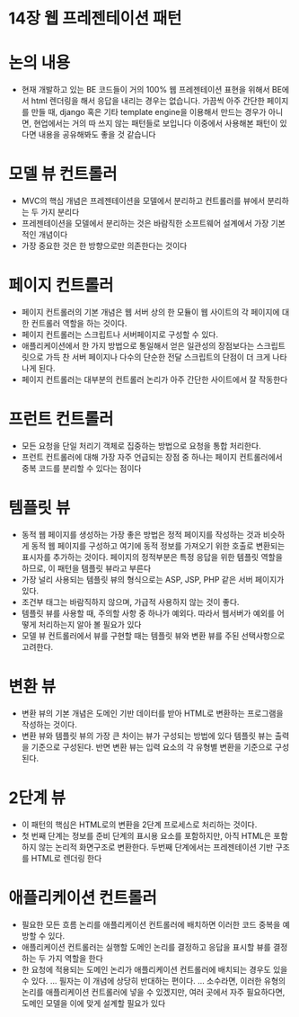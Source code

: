 # 14장 웹 프레젠테이션 패턴

# 논의 내용

- 현재 개발하고 있는 BE 코드들이 거의 100% 웹 프레젠테이션 표현을 위해서 BE에서 html 렌더링을 해서 응답을 내리는 경우는 없습니다. 가끔씩 아주 간단한 페이지를 만들 때, django 혹은 기타 template engine을 이용해서 만드는 경우가 아니면, 현업에서는 거의 따 쓰지 않는 패턴들로 보입니다 이중에서 사용해본 패턴이 있다면 내용을 공유해봐도 좋을 것 같습니다

# 모델 뷰 컨트롤러

- MVC의 핵심 개념은 프레젠테이션을 모델에서 분리하고 컨트롤러를 뷰에서 분리하는 두 가지 분리다
- 프레젠테이션을 모델에서 분리하는 것은 바람직한 소프트웨어 설계에서 가장 기본적인 개념이다
- 가장 중요한 것은 한 방향으로만 의존한다는 것이다

# 페이지 컨트롤러

- 페이지 컨트롤러의 기본 개념은 웹 서버 상의 한 모듈이 웹 사이트의 각 페이지에 대한 컨트롤러 역할을 하는 것이다.
- 페이지 컨트롤러는 스크립트나 서버페이지로 구성할 수 있다.
- 애플리케이션에서 한 가지 방법으로 통일해서 얻은 일관성의 장점보다는 스크립트릿으로 가득 찬 서버 페이지나 다수의 단순한 전달 스크립트의 단점이 더 크게 나타나게 된다.
- 페이지 컨트롤러는 대부분의 컨트롤러 논리가 아주 간단한 사이트에서 잘 작동한다

# 프런트 컨트롤러

- 모든 요청을 단일 처리기 객체로 집중하는 방법으로 요청을 통합 처리한다.
- 프런트 컨트롤러에 대해 가장 자주 언급되는 장점 중 하나는 페이지 컨트롤러에서 중복 코드를 분리할 수 있다는 점이다

# 템플릿 뷰

- 동적 웹 페이지를 생성하는 가장 좋은 방법은 정적 페이지를 작성하는 것과 비슷하게 동적 웹 페이지를 구성하고 여기에 동적 정보를 가져오기 위한 호출로 변환되는 표시자를 추가하는 것이다. 페이지의 정적부분은 특정 응답을 위한 템플릿 역할을 하므로, 이 패턴을 템플릿 뷰라고 부른다
- 가장 널리 사용되는 템플릿 뷰의 형식으로는 ASP, JSP, PHP 같은 서버 페이지가 있다.
- 조건부 태그는 바람직하지 않으며, 가급적 사용하지 않는 것이 좋다.
- 템플릿 뷰를 사용할 때, 주의할 사항 중 하나가 예외다. 따라서 웹서버가 예외를 어떻게 처리하는지 알아 볼 필요가 있다
- 모델 뷰 컨트롤러에서 뷰를 구현할 때는 템플릿 뷰와 변환 뷰를 주된 선택사항으로 고려한다.

# 변환 뷰

- 변환 뷰의 기본 개념은 도메인 기반 데이터를 받아 HTML로 변환하는 프로그램을 작성하는 것이다.
- 변환 뷰와 템플릿 뷰의 가장 큰 차이는 뷰가 구성되는 방법에 있다 템플릿 뷰는 출력을 기준으로 구성된다. 반면 변환 뷰는 입력 요소의 각 유형별 변환을 기준으로 구성된다.

# 2단계 뷰

- 이 패턴의 핵심은 HTML로의 변환을 2단계 프로세스로 처리하는 것이다.
- 첫 번째 단계는 정보를 준비 단계의 표시용 요소를 포함하지만, 아직 HTML은 포함하지 않는 논리적 화면구조로 변환한다. 두번째 단계에서는 프레젠테이션 기반 구조를 HTML로 렌더링 한다

# 애플리케이션 컨트롤러

- 필요한 모든 흐름 논리를 애플리케이션 컨트롤러에 배치하면 이러한 코드 중복을 예방할 수 있다.
- 애플리케이션 컨트롤러는 실행할 도메인 논리를 결정하고 응답을 표시할 뷰를 결정하는 두 가지 역할을 한다
- 한 요청에 적용되는 도메인 논리가 애플리케이션 컨트롤러에 배치되는 경우도 있을 수 있다. … 필자는 이 개념에 상당히 반대하는 편이다. … 소수라면, 이러한 유형의 논리를 애플리케이션 컨트롤러에 넣을 수 있겠지만, 여러 곳에서 자주 필요하다면, 도메인 모델을 이에 맞게 설계할 필요가 있다